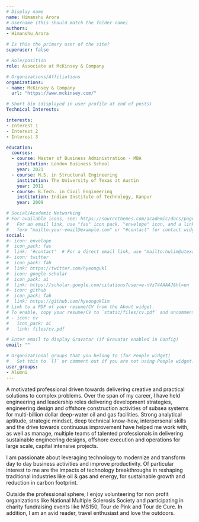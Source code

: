 ```yaml
---
# Display name
name: Himanshu Arora
# Username (this should match the folder name)
authors:
- Himanshu_Arora

# Is this the primary user of the site?
superuser: false

# Role/position
role: Associate at McKinsey & Company

# Organizations/Affiliations
organizations:
- name: McKinsey & Company
  url: "https://www.mckinsey.com/"

# Short bio (displayed in user profile at end of posts)
Technical Interests: 

interests:
- Interest 1
- Interest 2
- Interest 3

education:
  courses:
  - course: Master of Business Administration - MBA
    institution: London Business School
    year: 2021
  - course: M.S. in Structural Engineering
    institution: The University of Texas at Austin
    year: 2011
  - course: B.Tech. in Civil Engineering
    institution: Indian Institute of Technology, Kanpur
    year: 2009

# Social/Academic Networking
# For available icons, see: https://sourcethemes.com/academic/docs/page-builder/#icons
#   For an email link, use "fas" icon pack, "envelope" icon, and a link in the
#   form "mailto:your-email@example.com" or "#contact" for contact widget.
social:
#- icon: envelope
#  icon_pack: fas
#  link: '#contact'  # For a direct email link, use "mailto:hulim@utexas.edu".
#- icon: twitter
#  icon_pack: fab
#  link: https://twitter.com/hyeongukl
#- icon: google-scholar
#  icon_pack: ai
#  link: https://scholar.google.com/citations?user=e-nVzT4AAAAJ&hl=en
#- icon: github
#  icon_pack: fab
#  link: https://github.com/hyeonguklim
# Link to a PDF of your resume/CV from the About widget.
# To enable, copy your resume/CV to `static/files/cv.pdf` and uncomment the lines below.
# - icon: cv
#   icon_pack: ai
#   link: files/cv.pdf

# Enter email to display Gravatar (if Gravatar enabled in Config)
email: ""

# Organizational groups that you belong to (for People widget)
#   Set this to `[]` or comment out if you are not using People widget.
user_groups:
- Alumni
---
```

A motivated professional driven towards delivering creative and practical solutions to complex problems. Over the span of my career, I have held engineering and leadership roles delivering development strategies, engineering design and offshore construction activities of subsea systems for multi-billion dollar deep-water oil and gas facilities. Strong analytical aptitude, strategic mindset, deep technical know-how, interpersonal skills and the drive towards continuous improvement have helped me work with, as well as manage, multiple teams of talented professionals in delivering sustainable engineering designs, offshore execution and operations for large scale, capital intensive projects.

I am passionate about leveraging technology to modernize and transform day to day business activities and improve productivity. Of particular interest to me are the impacts of technology breakthroughs in reshaping traditional industries like oil & gas and energy, for sustainable growth and reduction in carbon footprint.

Outside the professional sphere, I enjoy volunteering for non profit organizations like National Multiple Sclerosis Society and participating in charity fundraising events like MS150, Tour de Pink and Tour de Cure. In addition, I am an avid reader, travel enthusiast and love the outdoors. 